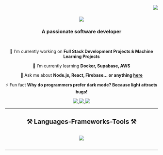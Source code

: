<img align="right" src="https://visitor-badge.laobi.icu/badge?page_id=balananujith.visitor-badge" />

<h1 align="center">
    <img src="https://readme-typing-svg.herokuapp.com/?font=Righteous&size=35&center=true&vCenter=true&width=500&height=70&duration=4000&lines=Hi+There!+👋;+I'm+Anujith+Balan!;+Welcome+to+my+Profile!!;" />
</h1>

<h3 align="center">A passionate software developer</h3>

<br/>

<div align="center">
 
 🔭 I’m currently working on **Full Stack Development Projects & Machine Learning Projects**
 
 🌱 I’m currently learning **Docker, Supabase, AWS**

💬 Ask me about **Node.js, React, Firebase... or anything [here](https://github.com/balananujith/balananujith/issues)**

⚡ Fun fact **Why do programmers prefer dark mode? Because light attracts bugs!**

 </div>
 
<div align="center"> 
  <a href="mailto:balananujith@gmail.com">
    <img src="https://img.shields.io/badge/Gmail-333333?style=for-the-badge&logo=gmail&logoColor=red" />
  </a>
  <a href="https://linkedin.com/in/pedro-sales-muniz" target="_blank">
    <img src="https://img.shields.io/badge/LinkedIn-0077B5?style=for-the-badge&logo=linkedin&logoColor=white" target="_blank" />
  </a>
  <a href="https://balananujith.netlify.app/" target="_blank">
     <img src="https://img.shields.io/badge/Portfolio-FF5722?style=for-the-badge&logo=todoist&logoColor=white" target="_blank" /> <!-- sqlite, safari, google-chrome are other good icon options -->
  </a>
</div>

 <hr/>
<h2 align="center">⚒️ Languages-Frameworks-Tools ⚒️</h2>
<br/>

<div align="center">
    <img src="https://skillicons.dev/icons?i=react,bootstrap,mui,html,css,vscode,github,flutter,tailwind,git,nextjs,mysql,flask,django,sqlite,vscode,discord,linux,ubuntu,anaconda,nodejs,python,javascript,typescript,express,firebase,mongodb,c,java,bluej,spring,apache,php" />
</div>

<br/>
<hr/>



